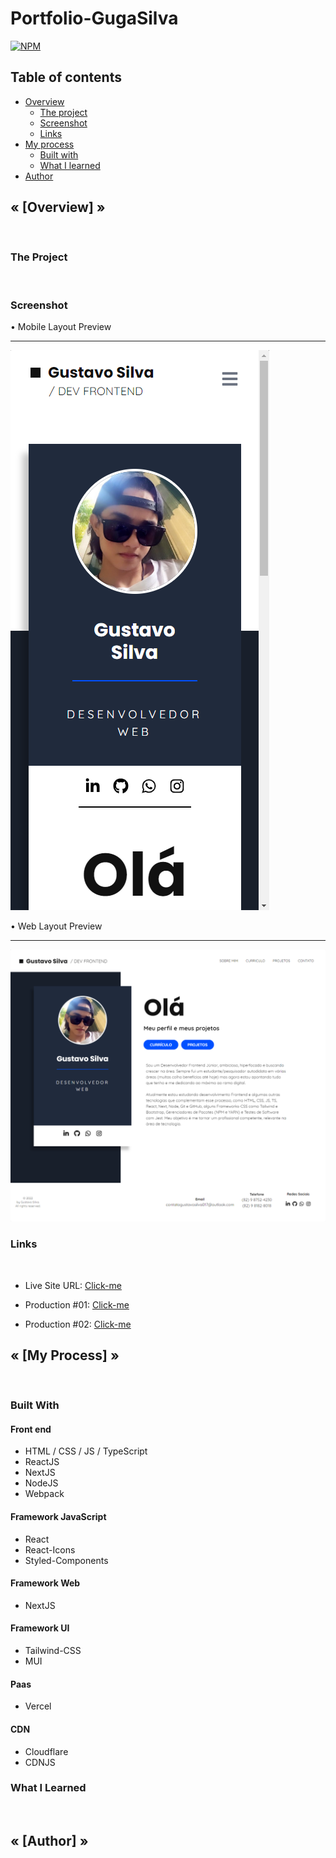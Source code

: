 # Portfolio-GugaSilva
[![NPM](https://img.shields.io/npm/l/react)](https://github.com/GugaS1lva/Portfolio-GugaSilva/blob/main/LICENSE) 

<h2>Table of contents</h2>

- [Overview](#overview)
  - [The project](#the-project)
  - [Screenshot](#screenshot)
  - [Links](#links)
- [My process](#my-process)
  - [Built with](#built-with)
  - [What I learned](#what-i-learned)
- [Author](#author)


<h2 id="overview"><strong>« [Overview] »</strong></h2>
<br>

<h3 id="the-project"><strong>The Project</strong></h3>
<br>

<h3 id="screenshot"><strong>Screenshot</strong></h3>

• Mobile Layout Preview
<hr>

![Mobile](./public/images/design/mobile-dsgn.png)

• Web Layout Preview
<hr>

![Web](./public/images/design/web-dsgn.png)


<h3 id="links"><strong>Links</strong></h3>
<br>

- Live Site URL: [Click-me](https://portfolio-guga-silva.vercel.app/)

- Production #01: [Click-me](https://portfolio-guga-silva-pazfk9mlu-gugas1lva.vercel.app/)

- Production #02: [Click-me](https://portfolio-guga-silva-7ydhxl1hd-gugas1lva.vercel.app/)



<h2 id="my-process"><strong>« [My Process] »</strong></h2>
<br>

<h3 id="built-with"><strong>Built With</strong></h3>

<h4>Front end</h4>

- HTML / CSS / JS / TypeScript
- ReactJS
- NextJS
- NodeJS
- Webpack

<h4>Framework JavaScript</h4>

- React
- React-Icons
- Styled-Components

<h4>Framework Web</h4>

- NextJS

<h4>Framework UI</h4>

- Tailwind-CSS
- MUI

<h4>Paas</h4>

- Vercel

<h4>CDN</h4>

- Cloudflare
- CDNJS


<h3 id="what-i-learned"><strong>What I Learned</strong></h3>
<br><h2 id="author"><strong>« [Author] »</strong></h2>

